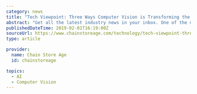 ```yaml
---
category: news
title: "Tech Viewpoint: Three Ways Computer Vision is Transforming the Store"
abstract: "Get all the latest industry news in your inbox. One of the more interesting artificial intelligence (AI) technologies to gain popularity in retail is computer vision. Computer vision solutions automate the process of collecting digital images and analyzing ..."
publishedDateTime: 2019-02-01T16:19:00Z
sourceUrl: https://www.chainstoreage.com/technology/tech-viewpoint-three-ways-computer-vision-is-transforming-the-store/
type: article

provider:
  name: Chain Store Age
  id: chainstoreage

topics:
  - AI
  - Computer Vision
---
```

